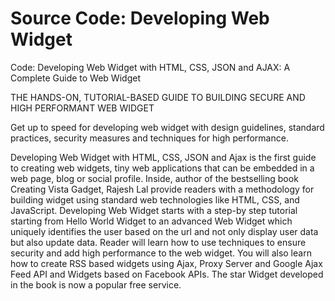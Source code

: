 Source Code: Developing Web Widget
=======================================

Code: Developing Web Widget with HTML, CSS, JSON and AJAX: A Complete Guide to Web Widget

THE HANDS-ON, TUTORIAL-BASED GUIDE TO BUILDING SECURE AND HIGH PERFORMANT WEB WIDGET 

Get up to speed for developing web widget with design guidelines, standard practices, security measures and techniques for high performance. 

Developing Web Widget with HTML, CSS, JSON and Ajax is the first guide to creating web widgets, tiny web applications that can be embedded in a web page, blog or social profile. Inside, author of the bestselling book Creating Vista Gadget, Rajesh Lal provide readers with a methodology for building widget using standard web technologies like HTML, CSS, and JavaScript. Developing Web Widget starts with a step-by step tutorial starting from Hello World Widget to an advanced Web Widget which uniquely identifies the user based on the url and not only display user data but also update data. Reader will learn how to use techniques to ensure security and add high performance to the web widget. You will also learn how to create RSS based widgets using Ajax, Proxy Server and Google Ajax Feed API and Widgets based on Facebook APIs. The star Widget developed in the book is now a popular free service. 
